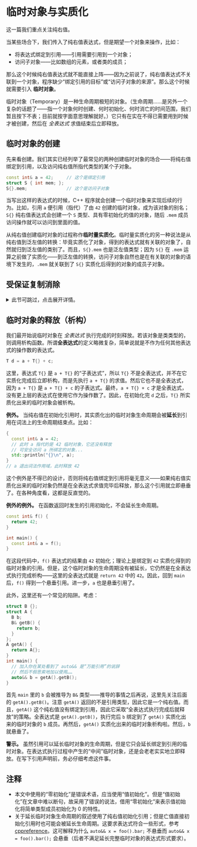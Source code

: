 # 临时对象与实质化

这一篇我们重点关注纯右值。

当某些场合下，我们传入了纯右值表达式，但是期望一个对象来操作，比如：
- 将表达式绑定到引用——引用需要引用到一个对象；
- 访问子对象——比如数组的元素，或者类的成员；

那么这个时候纯右值表达式就不能直接上阵——因为之前说了，纯右值表达式不关联到一个对象，程序缺少“绑定引用的目标”或“访问子对象的来源”。那么这个时候就需要引入 **临时对象**。

临时对象（Temporary）是一种生命周期极短的对象。（生命周期……是另外一个复杂的话题了——指一个对象何时创建、何时初始化、何时消亡的时间范围，我们暂且按下不表；目前就按字面意思理解就好。）它只有在实在不得已需要用到时候才被创建，然后在 *全表达式* 求值结束后立即释放。

## 临时对象的创建

先来看创建。我们其实已经列举了最常见的两种创建临时对象的场合——将纯右值绑定到引用，以及访问纯右值所指代类型的某个子对象。

```cpp
const int& a = 42;     // 这个是绑定引用
struct S { int mem; };
S{}.mem;               // 这个是访问子对象
```

当写出这样的表达式的时候，C++ 程序就会创建一个临时对象来实现后续的行为。比如，引用 `a` 便引用（指代）了由 `42` 创建的临时对象，成为该对象的别名；`S{}` 纯右值表达式会创建一个 `S` 类型、具有零初始化的值的对象，随后 `.mem` 成员访问操作就可以访问到里面的值。

从纯右值创建临时对象的过程称作**临时量实质化**。临时量实质化的另一种说法是从纯右值到泛左值的转换：毕竟实质化了对象，得到的表达式就有关联的对象了，自然就归到泛左值的类别了。而且，`S{}.mem` 也是泛左值类型；因为 `S{}` 在 `.mem` 运算之前做了实质化——到泛左值的转换，访问子对象自然也是在有关联的对象的语境下发生的，`.mem` 就关联到了 `S{}` 实质化后得到的对象的成员子对象。

## 受保证复制消除

<details>
<summary>此节可跳过，点击展开详情。</summary>

接下来看一个复杂的例子。

```cpp
struct S{};
S byRef(const S& x) {
  return x;
}
S byVal(S x) {
  return S{};
}

int main() {
  byRef(S{});
  S result = byVal(S{});
  result = S{};
}
```

先来看对 `byRef` 的调用。`S{}` 是一个纯右值。但是它需要绑定到 `byRef` 的形参引用 `x` 上，因此发生临时量实质化，`x` 成为绑定到临时对象的引用。`byRef` 之后发生的事情暂且不管。

再来看 `byVal` 的调用。`S{}` 是一个纯右值，然后它要拿来初始化 `byVal` 的形参 `x`。但是注意标准引入了这么一句话：

> If the initializer expression is a prvalue and the cv-unqualified version of the source type is the same class as the class of the destination, the initializer expression is used to initialize the destination object. (N4860 [dcl.init.general/p16.6.1])

估计没人爱看英文，简单说就是，如果用来初始化类类型对象的表达式具有同类型的纯右值，那么就直接用这个纯右值的临时量实质化对象作为当前初始化的结果。换句话说，跳过了任何构造函数的调用；临时量实质化就得到了构造好的对象。

在这个例子中，本来应该用 `S{}` 调用预置的 `S(const S&);` 复制构造函数；但是由于 `S{}` 目前还是纯右值，所以直接将 `x` 定义为 `S{}` 实质化的结果。而 `S{}` 实质化得到的就是零初始化的 `S` 类型对象。我们就得到了 `x`。

`byVal` 返回的过程也是这样的。已知 `byVal(S{})` 也是纯右值表达式（返回非引用类型的函数的调用表达式是纯右值，我们之后会提到），然后同样地用纯右值初始化同类型对象，然后整个函数调用表达式直接实质化到 `result` 里面。那么这个表达式又是如何实质化成对象的？我们知道，函数返回时，使用 `return` 语句中的表达式来初始化调用表达式的结果对象。那么这个表达式就是 `return S{};` 里面的 `S{}`——又是一个纯右值，然后复制初始化又被跳过。经过这样两次特判的跳过后，结果就是 `S{}` 的实质化等价于 `byVal(S{})` 的实质化，然后等价于初始化了 `result`。

至于最后一行的例子，是在调用预置的 `S::operator=(const S&);`，这相当于将纯右值绑定到引用上，和第一行是一样的。这里列出只是展示“纯右值赋值”和“纯右值初始化”在标准叙述上的不同行为。

通过这个例子，可以看出纯右值在同类型的初始化时表现出**懒惰**特性，会不停跳过中间的构造函数调用，直到最后一刻才原位（in-place）实质化到目标对象里。在标准的这种规定下，整段代码不再需要 `S(const S&);`，你可以直接声明它为 `= delete`，此即**受保证的复制消除**的作用。

</details>

## 临时对象的释放（析构）

我们最开始说临时对象在 *全表达式* 执行完成的时刻释放。若该对象是类类型的，则调用析构函数。所谓**全表达式**的定义略微复杂，简单说就是不作为任何其他表达式的操作数的表达式。

```cpp
T d = a + T{} + c;
```
这里，表达式 `T{}` 是 `a + T{}` 的“子表达式”，所以 `T{}` 不是全表达式，并不在它实质化完成后立即析构，而是先执行 `a + T{}` 的求值。然后它也不是全表达式，因为 `a + T{}` 是 `a + T{} + c` 的子表达式。最终，`a + T{} + c` 才是全表达式，没有更上层的表达式在使用它作为操作数了。因此，在初始化完 `d` 之后，`T{}` 所实质化出来的临时对象会被析构。

**例外。** 当纯右值在初始化引用时，其实质化出的临时对象生命周期会被**延长**到引用在词法上的生命周期结束点。比如：

```cpp
{
  const int& a = 42;
  // 此时 a 指代的是 42 临时对象，它还没有释放
  // 可安全访问 a 所绑定的对象...
  std::println("{}\n", a); 
}
// a 退出词法作用域，此时释放 42
```

这个例外是不得已的设计，否则将纯右值绑定到引用将毫无意义——如果纯右值实质化出来的临时对象仍然是在全表达式求值完毕后释放，那么这个引用就立即悬垂了。在各种角度看，这都是反直觉的。

**例外的例外。** 在函数返回时发生的引用初始化，不会延长生命周期。

```cpp
const int& f() {
  return 42;
}

int main() {
  const int& a = f();
}
```

在这段代码中，`f()` 表达式的结果由 `42` 初始化；理论上是绑定到 `42` 实质化得到的临时对象的引用。但是，这个临时对象的生命周期没有被延长，它仍然是在全表达式执行完成析构——这里的全表达式就是 `return 42` 中的 `42`。因此，回到 `main` 后，`f()` 得到一个悬垂引用。进一步，`a` 也是悬垂引用了。

此外，这里还有一个常见的陷阱。考虑：

```cpp
struct B {};
struct A {
  B b;
  B& getB() {
    return b;
  }
};
A getA() {
  return A{};
}
int main() {
  // 加入你在某处看到了 auto&& 是“万能引用”的说辞
  // 然后不假思索地加以使用……
  auto&& b = getA().getB();
}
```

首先 `main` 里的 `b` 会被推导为 `B&` 类型——推导的事情之后再说，这里先关注后面的 `getA().getB()`。注意 `getA()` 返回的不是引用类型，因此它是一个纯右值。而且，`getA()` 这个纯右值没有绑定到引用，因此它采取“全表达式执行完成后就释放”的策略。全表达式是 `getA().getB()`，执行完后 `b` 绑定到了 `getA()` 实质化出来的临时对象的 `b` 成员。再然后，`getA()` 实质化出来的临时对象析构啦。然后，`b` 就悬垂了。

**警示。** 虽然引用可以延长临时对象的生命周期，但是它只会延长绑定到引用的临时对象。在表达式执行过程中产生的“中间”临时对象，还是会老老实实地立即释放。在写下引用声明前，务必仔细考虑这件事。

## 注释

- 本文中使用的“零初始化”是错误术语，应当使用“值初始化”。但是“值初始化”在文章中难以断句，故采用了错误的说法，借用“零初始化”来表示值初始化将简单类型成员初始化为 0 的特性。
- 关于延长临时对象生命周期的叙述使用了纯右值初始化引用；但是亡值直接初始化引用时也可能会被延长生命周期。这要求表达式符合一些形式，参考 [cppreference](https://en.cppreference.com/w/cpp/language/reference_initialization#Lifetime_of_a_temporary)。这可解释为什么 `auto&& x = foo().bar;` 不悬垂而 `auto&& x = foo().bar();` 会悬垂（后者不满足延长完整临时对象的表达式形式要求）。
